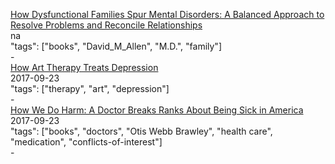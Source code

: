 [How Dysfunctional Families Spur Mental Disorders: A Balanced Approach to Resolve Problems and Reconcile Relationships ](https://www.goodreads.com/book/show/9184738-how-dysfunctional-families-spur-mental-disorders)<br />
na<br />
"tags": ["books", "David_M_Allen", "M.D.", "family"]<br />
-<br />
[How Art Therapy Treats Depression](http://thereseborchard.com/2017/09/23/how-art-therapy-treats-depression/)<br />
2017-09-23<br />
"tags": ["therapy", "art", "depression"]<br />
-<br />
[How We Do Harm: A Doctor Breaks Ranks About Being Sick in America](http://a.co/acYNpoJ)<br />
2017-09-23<br />
"tags": ["books", "doctors", "Otis Webb Brawley", "health care", "medication", "conflicts-of-interest"]<br />
-<br />
